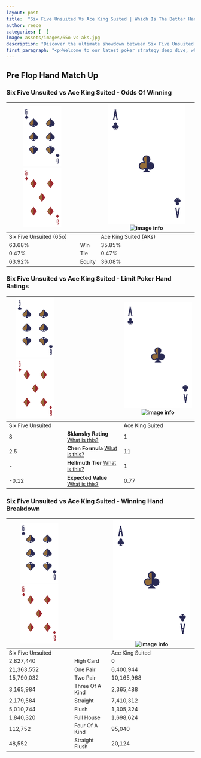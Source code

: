 ```yaml
---
layout: post
title:  "Six Five Unsuited Vs Ace King Suited | Which Is The Better Hand In Poker? A Complete Guide"
author: reece
categories: [  ]
image: assets/images/65o-vs-aks.jpg
description: "Discover the ultimate showdown between Six Five Unsuited and Ace King Suited in poker! Uncover the odds, strategies, and scenarios where one hand triumphs over the other. Get ready to up your poker game with this thrilling analysis."
first_paragraph: "<p>Welcome to our latest poker strategy deep dive, where we're pitting two distinct hands against each other in a high-stakes showdown: Six Five Unsuited vs Ace King Suited.</p><p>In the dynamic world of poker, every decision counts, and knowing which hand holds the upper hand is key to your success at the table.</p><p>In this article, we'll dissect these two hands, explore the scenarios where one dominates the other, and equip you with the knowledge to make strategic choices that can tip the odds in your favor.</p><p>Get ready to unravel the intriguing dynamics of these poker hands and elevate your game to new heights.</p>"
---
```




[comment]: # (sp0)

## Pre Flop Hand Match Up

<div class="table hand-ratings" markdown="1"> 



### Six Five Unsuited vs Ace King Suited - Odds Of Winning


    
| ![image info](assets/images/hand1/6.png) ![image info](assets/images/hand1/5o.png) |  | ![image info](assets/images/hand2/A.png) ![image info](assets/images/hand2/Ks.png) |
| -------- | -------- | -------- |
| Six Five Unsuited (65o) |  | Ace King Suited (AKs) |
| 63.68% | Win | 35.85% |
| 0.47% | Tie | 0.47% |
| 63.92% | Equity | 36.08% |




[comment]: # (sp1)



### Six Five Unsuited vs Ace King Suited - Limit Poker Hand Ratings


    
| ![image info](assets/images/hand1/6.png) ![image info](assets/images/hand1/5o.png) |  | ![image info](assets/images/hand2/A.png) ![image info](assets/images/hand2/Ks.png) |
| -------- | -------- | -------- |
| Six Five Unsuited |  | Ace King Suited |
| 8 | **Sklansky Rating** [What is this?](/sklansky-rating-explained) | 1 |
| 2.5 | **Chen Formula** [What is this?](/chen-formula-explained) | 11 |
| - | **Hellmuth Tier** [What is this?](/Hellmuth-tier-explained) | 1 |
| -0.12 | **Expected Value** [What is this?](/expected-value-explained) | 0.77 |




[comment]: # (sp2)



### Six Five Unsuited vs Ace King Suited - Winning Hand Breakdown


    
| ![image info](assets/images/hand1/6.png) ![image info](assets/images/hand1/5o.png) |  | ![image info](assets/images/hand2/A.png) ![image info](assets/images/hand2/Ks.png) |
| -------- | -------- | -------- |
| Six Five Unsuited |  | Ace King Suited |
| 2,827,440 | High Card | 0 |
| 21,363,552 | One Pair | 6,400,944 |
| 15,790,032 | Two Pair | 10,165,968 |
| 3,165,984 | Three Of A Kind | 2,365,488 |
| 2,179,584 | Straight | 7,410,312 |
| 5,010,744 | Flush | 1,305,324 |
| 1,840,320 | Full House | 1,698,624 |
| 112,752 | Four Of A Kind | 95,040 |
| 48,552 | Straight Flush | 20,124 |




[comment]: # (sp3)



</div>

[comment]: # (sp4)



[comment]: # (sp5)


